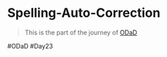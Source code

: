# Spelling-Auto-Correction

> This is the part of the journey of [ODaD](https://github.com/Zinwaiyan274/One-DS-a-day)

#ODaD
#Day23
